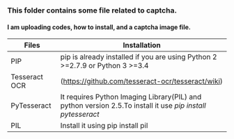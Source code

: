 ### This folder contains some file related to captcha.
#### I am uploading codes, how to install, and a captcha image file.



|Files|Installation|
|-----|--------------|
|PIP|pip is already installed if you are using Python 2 >=2.7.9 or Python 3 >=3.4|
|Tesseract OCR|(https://github.com/tesseract-ocr/tesseract/wiki)|
|PyTesseract|It requires Python Imaging Library(PIL) and python version 2.5.To install it use *pip install pytesseract*|
|PIL|Install it using pip install pil|
